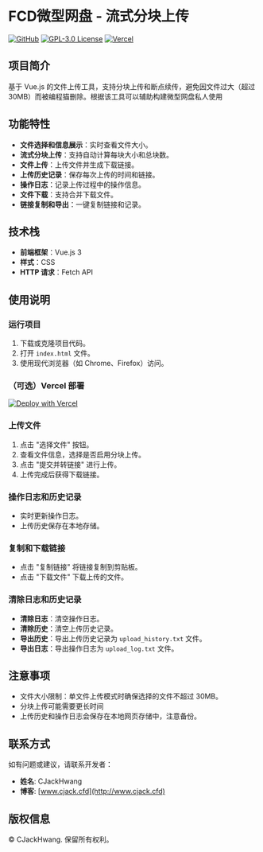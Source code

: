 # FCD微型网盘 - 流式分块上传
[![GitHub](https://img.shields.io/badge/GitHub-CJackHwang-100000?style=flat&logo=github&logoColor=white)](https://github.com/CJackHwang)
[![GPL-3.0 License](https://img.shields.io/badge/License-GPL%203.0-blue.svg?style=flat)](https://www.gnu.org/licenses/gpl-3.0.html)
[![Vercel](https://img.shields.io/badge/Vercel-000000?style=flat&logo=vercel)](https://vercel.com)

## 项目简介

基于 Vue.js 的文件上传工具，支持分块上传和断点续传，避免因文件过大（超过 30MB）而被编程猫删除。根据该工具可以辅助构建微型网盘私人使用

## 功能特性

- **文件选择和信息展示**：实时查看文件大小。
- **流式分块上传**：支持自动计算每块大小和总块数。
- **文件上传**：上传文件并生成下载链接。
- **上传历史记录**：保存每次上传的时间和链接。
- **操作日志**：记录上传过程中的操作信息。
- **文件下载**：支持合并下载文件。
- **链接复制和导出**：一键复制链接和记录。

## 技术栈

- **前端框架**：Vue.js 3
- **样式**：CSS
- **HTTP 请求**：Fetch API

## 使用说明

### 运行项目

1. 下载或克隆项目代码。
2. 打开 `index.html` 文件。
3. 使用现代浏览器（如 Chrome、Firefox）访问。

### （可选）Vercel 部署

[![Deploy with Vercel](https://vercel.com/button)](https://vercel.com/import/project?template=https://github.com/CJackHwang/Fuck-Codemao-Detection)

### 上传文件

1. 点击 "选择文件" 按钮。
2. 查看文件信息，选择是否启用分块上传。
3. 点击 "提交并转链接" 进行上传。
4. 上传完成后获得下载链接。

### 操作日志和历史记录

- 实时更新操作日志。
- 上传历史保存在本地存储。

### 复制和下载链接

- 点击 "复制链接" 将链接复制到剪贴板。
- 点击 "下载文件" 下载上传的文件。

### 清除日志和历史记录

- **清除日志**：清空操作日志。
- **清除历史**：清空上传历史记录。
- **导出历史**：导出上传历史记录为 `upload_history.txt` 文件。
- **导出日志**：导出操作日志为 `upload_log.txt` 文件。

## 注意事项

- 文件大小限制：单文件上传模式时确保选择的文件不超过 30MB。
- 分块上传可能需要更长时间
- 上传历史和操作日志会保存在本地网页存储中，注意备份。

## 联系方式

如有问题或建议，请联系开发者：

- **姓名**: CJackHwang
- **博客**: [www.cjack.cfd](http://www.cjack.cfd)

## 版权信息

© CJackHwang. 保留所有权利。